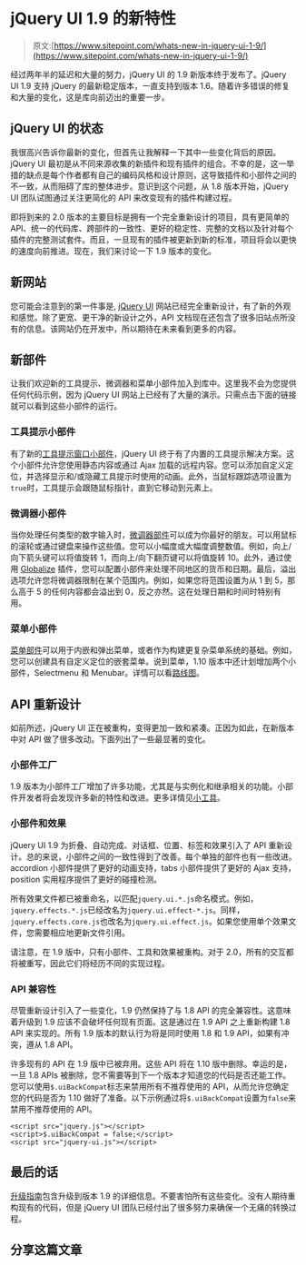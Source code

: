 # jQuery UI 1.9 的新特性

> 原文:[https://www.sitepoint.com/whats-new-in-jquery-ui-1-9/](https://www.sitepoint.com/whats-new-in-jquery-ui-1-9/)

经过两年半的延迟和大量的努力，jQuery UI 的 1.9 新版本终于发布了。jQuery UI 1.9 支持 jQuery 的最新稳定版本，一直支持到版本 1.6。随着许多错误的修复和大量的变化，这是库向前迈出的重要一步。

## jQuery UI 的状态

我很高兴告诉你最新的变化，但首先让我解释一下其中一些变化背后的原因。jQuery UI 最初是从不同来源收集的新插件和现有插件的组合。不幸的是，这一举措的缺点是每个作者都有自己的编码风格和设计原则，这导致插件和小部件之间的不一致，从而阻碍了库的整体进步。意识到这个问题，从 1.8 版本开始，jQuery UI 团队试图通过关注更简化的 API 来改变现有的插件构建过程。

即将到来的 2.0 版本的主要目标是拥有一个完全重新设计的项目，具有更简单的 API、统一的代码库、跨部件的一致性、更好的稳定性、完整的文档以及针对每个插件的完整测试套件。而且，一旦现有的插件被更新到新的标准，项目将会以更快的速度向前推进。现在，我们来讨论一下 1.9 版本的变化。

## 新网站

您可能会注意到的第一件事是, [jQuery UI](http://jqueryui.com/) 网站已经完全重新设计，有了新的外观和感觉。除了更宽、更干净的新设计之外，API 文档现在还包含了很多旧站点所没有的信息。该网站仍在开发中，所以期待在未来看到更多的内容。

## 新部件

让我们欢迎新的工具提示、微调器和菜单小部件加入到库中。这里我不会为您提供任何代码示例，因为 jQuery UI 网站上已经有了大量的演示。只需点击下面的链接就可以看到这些小部件的运行。

### 工具提示小部件

有了新的[工具提示窗口小部件](http://jqueryui.com/tooltip/)，jQuery UI 终于有了内置的工具提示解决方案。这个小部件允许您使用静态内容或通过 Ajax 加载的远程内容。您可以添加自定义定位，并选择显示和/或隐藏工具提示时使用的动画。此外，当鼠标跟踪选项设置为`true`时，工具提示会跟随鼠标指针，直到它移动到元素上。

### 微调器小部件

当你处理任何类型的数字输入时，[微调器部件](http://jqueryui.com/spinner/)可以成为你最好的朋友。可以用鼠标的滚轮或通过键盘来操作这些值。您可以小幅度或大幅度调整数值。例如，向上/向下箭头键可以将值旋转 1，而向上/向下翻页键可以将值旋转 10。此外，通过使用 [Globalize](https://github.com/jquery/globalize) 插件，您可以配置小部件来处理不同地区的货币和日期。最后，溢出选项允许您将微调器限制在某个范围内。例如，如果您将范围设置为从 1 到 5，那么高于 5 的任何内容都会溢出到 0，反之亦然。这在处理日期和时间时特别有用。

### 菜单小部件

[菜单部件](http://jqueryui.com/menu/)可以用于内嵌和弹出菜单，或者作为构建更复杂菜单系统的基础。例如，您可以创建具有自定义定位的嵌套菜单。说到菜单，1.10 版本中还计划增加两个小部件，Selectmenu 和 Menubar。详情可以看[路线图](http://wiki.jqueryui.com/w/page/12138038/Roadmap)。

## API 重新设计

如前所述，jQuery UI 正在被重构，变得更加一致和紧凑。正因为如此，在新版本中对 API 做了很多改动。下面列出了一些最显著的变化。

### 小部件工厂

1.9 版本为小部件工厂增加了许多功能，尤其是与实例化和继承相关的功能。小部件开发者将会发现许多新的特性和改进。更多详情见[小工具](http://jqueryui.com/upgrade-guide/1.9/#widget)。

### 小部件和效果

jQuery UI 1.9 为折叠、自动完成、对话框、位置、标签和效果引入了 API 重新设计。总的来说，小部件之间的一致性得到了改善。每个单独的部件也有一些改进。accordion 小部件提供了更好的动画支持，tabs 小部件提供了更好的 Ajax 支持，position 实用程序提供了更好的碰撞检测。

所有效果文件都已被重命名，以匹配`jquery.ui.*.js`命名模式。例如，`jquery.effects.*.js`已经改名为`jquery.ui.effect-*.js`。同样，`jquery.effects.core.js`也改名为`jquery.ui.effect.js`。如果您使用单个效果文件，您需要相应地更新文件引用。

请注意，在 1.9 版中，只有小部件、工具和效果被重构。对于 2.0，所有的交互都将被重写，因此它们将经历不同的实现过程。

### API 兼容性

尽管重新设计引入了一些变化，1.9 仍然保持了与 1.8 API 的完全兼容性。这意味着升级到 1.9 应该不会破坏任何现有页面。这是通过在 1.9 API 之上重新构建 1.8 API 来实现的。所有 1.9 版本的默认行为将是同时使用 1.8 和 1.9 API，如果有冲突，遵从 1.8 API。

许多现有的 API 在 1.9 版中已被弃用。这些 API 将在 1.10 版中删除。幸运的是，一旦 1.8 APIs 被删除，您不需要等到下一个版本才知道您的代码是否还能工作。您可以使用`$.uiBackCompat`标志来禁用所有不推荐使用的 API，从而允许您确定您的代码是否为 1.10 做好了准备。以下示例通过将`$.uiBackCompat`设置为`false`来禁用不推荐使用的 API。

```
<script src="jquery.js"></script>
<script>$.uiBackCompat = false;</script>
<script src="jquery-ui.js"></script>
```

## 最后的话

[升级指南](http://jqueryui.com/upgrade-guide/1.9/)包含升级到版本 1.9 的详细信息。不要害怕所有这些变化。没有人期待重构现有的代码，但是 jQuery UI 团队已经付出了很多努力来确保一个无痛的转换过程。

## 分享这篇文章